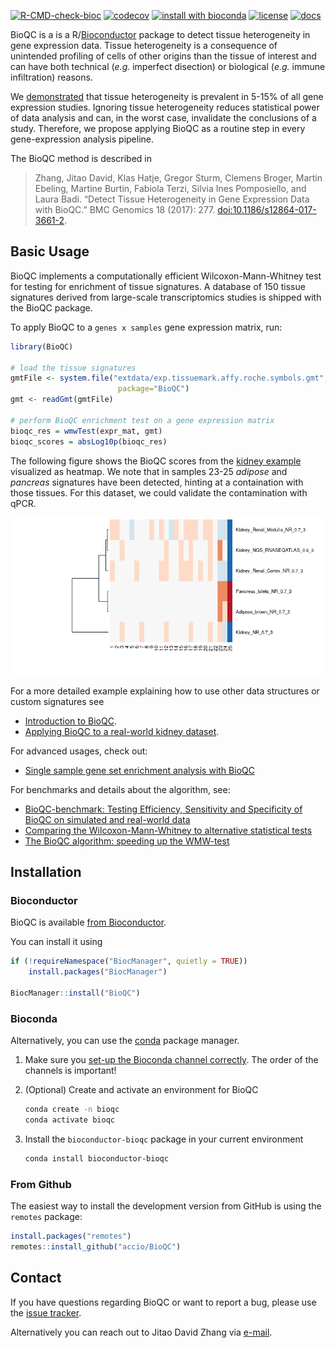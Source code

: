 [![R-CMD-check-bioc](https://github.com/Accio/BioQC/workflows/R-CMD-check-bioc/badge.svg)](https://github.com/Accio/BioQC/actions)
[![codecov](https://codecov.io/gh/Accio/BioQC/branch/master/graph/badge.svg)](https://codecov.io/gh/Accio/BioQC)
[![install with bioconda](https://img.shields.io/badge/install%20with-bioconda-brightgreen.svg?style=flat)](http://bioconda.github.io/recipes/bioconductor-bioqc/README.html)
[![license](https://img.shields.io/badge/license-GPLv3-green.svg)](https://github.com/accio/BioQC/blob/master/LICENSE.md)
[![docs](https://img.shields.io/badge/docs-pkgdown-blue.svg)](https://accio.github.io/BioQC)

BioQC is a is a R/[Bioconductor](https://bioconductor.org/packages/release/bioc/html/BioQC.html) package to detect tissue heterogeneity in gene expression data. 
Tissue heterogeneity is a consequence of unintended profiling of cells of other origins than the tissue of interest and can
have both technical (*e.g.* imperfect disection) or biological (*e.g.* immune infiltration) reasons. 

We [demonstrated](https://www.biorxiv.org/content/10.1101/2020.12.02.407809v1) that tissue heterogeneity is prevalent
in 5-15% of all gene expression studies. Ignoring tissue heterogeneity reduces statistical power of data analysis and can, in the worst case, invalidate the conclusions of a study.
Therefore, we propose applying BioQC as a routine step in every gene-expression analysis pipeline. 

The BioQC method is described in 

> Zhang, Jitao David, Klas Hatje, Gregor Sturm, Clemens Broger, Martin Ebeling, Martine Burtin, Fabiola Terzi, Silvia Ines Pomposiello, and Laura Badi.
> “Detect Tissue Heterogeneity in Gene Expression Data with BioQC.” BMC Genomics 18 (2017): 277. [doi:10.1186/s12864-017-3661-2](https://doi.org/10.1186/s12864-017-3661-2).


## Basic Usage

BioQC implements a computationally efficient Wilcoxon-Mann-Whitney test for testing
for enrichment of tissue signatures. A database of 150 tissue signatures derived
from large-scale transcriptomics studies is shipped with the BioQC package. 

To apply BioQC to a `genes x samples` gene expression matrix, run:

```R
library(BioQC)

# load the tissue signatures
gmtFile <- system.file("extdata/exp.tissuemark.affy.roche.symbols.gmt",
                        package="BioQC")
gmt <- readGmt(gmtFile)

# perform BioQC enrichment test on a gene expression matrix
bioqc_res = wmwTest(expr_mat, gmt)
bioqc_scores = absLog10p(bioqc_res)
```

The following figure shows the BioQC scores from the [kidney example](https://accio.github.io/BioQC/bioqc.html) 
visualized as heatmap. We note that in samples 23-25 *adipose* and *pancreas* signatures
have been detected, hinting at a containation with those tissues. For this dataset, 
we could validate the contamination with qPCR. 

![example heatmap](man/figures/kidney_heatmap.png)

For a more detailed example explaining how to use other data structures or custom signatures
see
 * [Introduction to BioQC](https://accio.github.io/BioQC/articles/bioqc-introduction.html).
 * [Applying BioQC to a real-world kidney
   dataset](https://accio.github.io/BioQC/articles/BioQC.html).

For advanced usages, check out:
 * [Single sample gene set enrichment analysis with BioQC](https://accio.github.io/BioQC/articles/bioqc-signedGenesets.html)

For benchmarks and details about the algorithm, see:
 * [BioQC-benchmark: Testing Efficiency, Sensitivity and Specificity of BioQC on
   simulated and real-world data](https://accio.github.io/BioQC/articles/bioqc-simulation.html)
 * [Comparing the Wilcoxon-Mann-Whitney to alternative statistical tests](https://accio.github.io/BioQC/articles/bioqc-wmw-test-performance.html)
 * [The BioQC algorithm: speeding up the WMW-test](https://accio.github.io/BioQC/articles/bioqc-efficiency.html)


## Installation

### Bioconductor
BioQC is available [from Bioconductor](https://www.bioconductor.org/packages/release/bioc/html/BioQC.html). 

You can install it using 
```R
if (!requireNamespace("BiocManager", quietly = TRUE))
    install.packages("BiocManager")

BiocManager::install("BioQC")
```

### Bioconda
Alternatively, you can use the [conda](https://docs.conda.io/en/latest/miniconda.html) package
manager. 

1. Make sure you [set-up the Bioconda channel correctly](https://bioconda.github.io/user/install.html#set-up-channels). The order of the channels is important!
2. (Optional) Create and activate an environment for BioQC
   
   ```bash
   conda create -n bioqc
   conda activate bioqc
   ```

3. Install the `bioconductor-bioqc` package in your current environment
   
   ```bash
   conda install bioconductor-bioqc
   ```

### From Github

The easiest way to install the development version from GitHub is using the `remotes` package: 

```R
install.packages("remotes")
remotes::install_github("accio/BioQC")
```

## Contact

If you have questions regarding BioQC or want to report a bug, please use the [issue tracker](https://github.com/accio/BioQC/issues). 

Alternatively you can reach out to Jitao David Zhang via [e-mail](jitao_david.zhang@roche.com).
